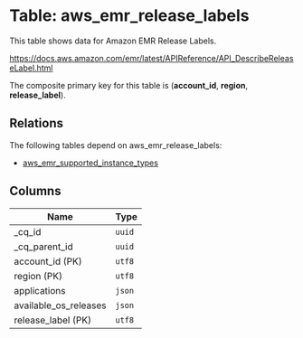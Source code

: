# Table: aws_emr_release_labels

This table shows data for Amazon EMR Release Labels.

https://docs.aws.amazon.com/emr/latest/APIReference/API_DescribeReleaseLabel.html

The composite primary key for this table is (**account_id**, **region**, **release_label**).

## Relations

The following tables depend on aws_emr_release_labels:
  - [aws_emr_supported_instance_types](aws_emr_supported_instance_types)

## Columns

| Name          | Type          |
| ------------- | ------------- |
|_cq_id|`uuid`|
|_cq_parent_id|`uuid`|
|account_id (PK)|`utf8`|
|region (PK)|`utf8`|
|applications|`json`|
|available_os_releases|`json`|
|release_label (PK)|`utf8`|